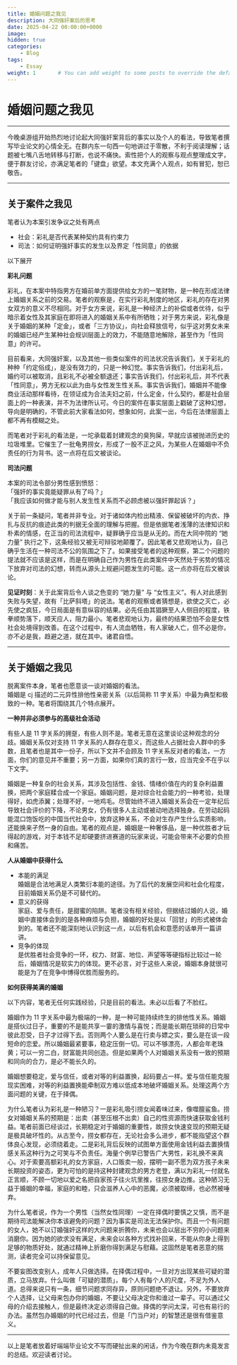 ```yaml
---
title: 婚姻问题之我见
description: 大同强奸案后的思考
date: 2025-04-22 00:00:00+0000
image: 
hidden: true
categories:
    - Blog
tags:
    - Essay
weight: 1       # You can add weight to some posts to override the default sorting (date descending)
---
```


# 婚姻问题之我见
---

今晚桌游组开始热烈地讨论起大同强奸案背后的事实以及个人的看法，导致笔者撰写毕业论文的心情全无。在群内东一句西一句地讲过于零散，不利于阅读理解；话题被七嘴八舌地转移与打断，也说不痛快。索性把个人的观察与观点整理成文字，便于群友讨论，亦满足笔者的「键盘」欲望。本文充满个人观点，如有冒犯，恕已敬告。

---
## 关于案件之我见   
笔者认为本案引发争议之处有两点   
+ 社会：彩礼是否代表某种契约具有约束力
+ 司法：如何证明强奸事实的发生以及界定「性同意」的依据   

以下展开 

**彩礼问题**   

彩礼，在本案中特指男方在婚前单方面提供给女方的一笔财物，是一种在形成法律上婚姻关系之前的交易。笔者的观察是，在实行彩礼制度的地区，彩礼的存在对男女双方的意义不尽相同。对于女方来说，彩礼是一种经济上的补偿或者优待，似乎暗示着女性及其家庭在即将进入的婚姻关系中有所牺牲；对于男方来说，彩礼像是关于婚姻的某种「定金」，或者「三方协议」，向社会释放信号，似乎这对男女未来的婚姻已经产生某种社会规训层面上的效力，不能随意地解除，甚至作为「性同意」的许可。   

目前看来，大同强奸案，以及其他一些类似案件的司法状况告诉我们，关于彩礼的种种「约定俗成」，是没有效力的，只是一种幻觉。事实告诉我们，付出彩礼后，婚约可以被取消，且彩礼不必被全额退还；事实告诉我们，付出彩礼后，并不代表「性同意」，男方无权以此为由与女性发生性关系。事实告诉我们，婚姻并不能像商业活动那样看待，在领证成为合法夫妇之前，什么定金，什么契约，都是社会层面上的一种表演，并不为法律所认可。今日的案件在事实层面上戳破了这种幻想，导向是明确的，不管此前大家看法如何，想象如何，此案一出，今后在法律层面上都不再有模糊之处。   

而笔者对于彩礼的看法是，一坨承载着封建观念的臭狗屎，早就应该被抛进历史的垃圾堆里。它催生了一批龟男捞女，形成了一股不正之风，为某些人在婚姻中不负责任的行为背书。这一点将在后文被谈论。   

**司法问题**   

本案的司法令部分男性感到愤怒：   
「强奸的事实竟能疑罪从有了吗？」   
「我应该如何做才能与别人发生性关系而不必顾虑被以强奸罪起诉？」   

关于前一条疑问，笔者并非专业。对于诸如体内检出精液、保留被破坏的内衣、挣扎与反抗的痕迹此类的判据无全面的理解与把握。但是依据笔者浅薄的法律知识和朴素的情感，在正当的司法流程中，疑罪确乎应当是从无的。而在大同中院的 “她力量” 执行之下，这条经验又被无可辩驳地颠覆了。因此笔者又悲观地认为，自己确乎生活在一种司法不公的氛围之下了。如果接受笔者的这种观察，第二个问题的提法就不应该是这样，而是在明确自己作为男性在此类案件中天然处于劣势的情况下放弃对司法的幻想，转而从源头上规避问题发生的可能。这一点亦将在后文被谈论。   

**见证时刻**：关于此案背后令人谈之色变的 “她力量” 与 “女性主义”。有人对此感到失败与失望，故有「比萨斜塔」的说法。笔者的观察或者猜想是，欲使之灭亡，必先使之疯狂，今日局面是有意纵容的结果。必先任由其猖獗至人人侧目的程度，铁拳顺势落下，顺天应人，阻力最小。笔者悲观地认为，最终的结果恐怕不会是女性社会处境得到改善。在这个过程中，有人流血牺牲，有人家破人亡，但不必是你，亦不必是我，趋避之道，就在其中。诸君自悟。   

---

## 关于婚姻之我见   
脱离案件本身，笔者也愿意谈一谈对婚姻的看法。   
婚姻是 cj 描述的二元异性排他性亲密关系（以后简称 11 字关系）中最为典型和极致的一种。笔者将围绕其几个特点展开。   

**一种并非必须参与的高级社会活动**   

有些人是 11 字关系的拥趸，有些人则不是。笔者无意在这里谈论这种观念的分歧。婚姻关系仅对支持 11 字关系的人群存在意义，而这些人占据社会人群中的多数，且笔者也是其中一份子，所以下文并不会顾及 11 字关系反对者的看法，一方面，你们的意见并不重要；另一方面，如果你们真的言行一致，应当完全不在乎以下文字。  

婚姻是一种复杂的社会关系，其涉及包括性、金钱、情绪价值在内的复杂利益置换，把两个家庭糅合成一个家庭。婚姻问题，是对综合社会能力的一种考验，处理得好，如虎添翼；处理不好，一地鸡毛。尽管始终不进入婚姻关系会在一定年纪后导致社会评价的下降，不论男女，仍有很多人主动或被动地选择独身。在劳动起码能混口饱饭吃的中国当代社会中，放弃这种关系，不会对生存产生什么实质影响，还能换来孑然一身的自由。笔者的观点是，婚姻是一种奢侈品，是一种优胜者才玩得起的游戏，对于本钱不足却硬要挤进赛道的玩家来说，可能会带来不必要的负担和痛苦。   

**人从婚姻中获得什么**   
+ 本能的满足   
婚姻是合法地满足人类繁衍本能的途径。为了后代的发展空间和社会化程度，目前婚姻关系仍是不可替代的。   
+ 意义的获得   
家庭、爱与责任，是甜蜜的陷阱。笔者没有相关经验，但据结过婚的人说，婚姻中直接体会到的是各种麻烦与负担，婚姻的好处是以「回甘」的形式被体会到的。笔者还不能深刻地认识到这一点，以后有机会和意愿的话单开一篇讲讲。
+ 竞争的体现   
是优胜者社会竞争的一环，权力、财富、地位、声望等等硬指标比较过一轮后，婚姻情况是软实力的体现。更不必言，对于这些人来说，婚姻本身就很可能是为了在竞争中博得优胜而服务的。   

**如何获得美满的婚姻**  

以下内容，笔者无任何实践经验，只是目前的看法。未必以后看了不脸红。

婚姻作为 11 字关系中最为极端的一种，是一种可能持续终生的排他性关系。婚姻是搭伙过日子，重要的不是能共享一霎的激情与喜悦；而是能长期在琐碎的日常中彼此忍受，日子才过得下去。否则两个人要么是在行卖与嫖之实，要么是在谈一段短命的恋爱。所以婚姻最紧要事，稳定压倒一切。可以不够漂亮，人都会年老珠黄；可以一穷二白，财富能共同创造。但是如果两个人对婚姻关系没有一致的预期和同向的合力，是必不能长久的。   

婚姻想要稳定，爱与信任，或者对等的利益置换，起码要占一样。爱与信任能克服现实困难，对等的利益置换能牵制双方难以低成本地破坏婚姻关系。处理这两个方面问题的关键，在于择偶。   

为什么笔者认为彩礼是一种陋习？一是彩礼吸引捞女闻着味过来，像噬膻鲨鱼。捞女对婚姻关系的预期是：出卖（甚至压根不出卖）自己的性资源而快速获取金钱利益。笔者前面已经谈过，长期稳定对于婚姻的重要性，故捞女快速变现的预期无疑是极具破坏性的。从古至今，捞女都存在，无论社会多么进步，都不能指望这个群体良心发现，必须绕着走。二是彩礼背后反映的试图单方面使用金钱利益去置换情感关系这种行为之可笑与不负责任。海量个例早已警告广大男性，彩礼换不来真心。对于索要高额彩礼的女方家庭，人口贩卖一般，摆明一副不愿为双方孩子未来长期投资的姿态，更为可怕的是持这种封建观念的男方老登，满以为彩礼一付就名正言顺，不顾一切地以爱之名把自家孩子往火坑里推，往捞女身边推。这种陋习无益于婚姻的幸福，家庭的和睦，只会滋养人心中的恶魔，必须被取缔，也必然被唾弃。   

为什么笔者说，作为一个男性（当然女性同理）一定在择偶时要慎之又慎，而不是期待司法能解决你本该避免的问题？因为事实是司法无法保护你。而且一个有问题的女人，她不以订婚强奸这样的大问题来折腾你，未来也会以层出不穷的小问题来消磨你。因为她的欲求没有满足，未来会以各种方式找补回来，不能从你身上得到足够的物质好处，就通过精神上折磨你得到满足与慰藉。这固然是笔者恶意的揣测，读者完全可以持保留意见。   

不要妄图改变别人，成年人只做选择。在择偶过程中，一旦对方出现某些可疑的潜质，立马放弃。什么叫做「可疑的潜质」，每个人有每个人的尺度，不足为外人道。总得来说只有一条，细节问题求同存异，原则问题绝不退让。另外，不要放弃个人选择，让父母来包办你的婚姻，不要让父母决定你和谁过一辈子。可以通过父母的介绍去接触人，但是最终决定必须得自己做。择偶的学问太深，可也有易行的办法。虽然包办婚姻的时代已经过去，但是「门当户对」的智慧还是很有借鉴意义。   

---

以上是笔者放着好端端毕业论文不写而硬扯出来的闲话，作为今晚在群内未竟发言的总结。欢迎读者讨论。